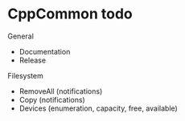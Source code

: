 # CppCommon todo

General
  * Documentation
  * Release

Filesystem
  * RemoveAll (notifications)
  * Copy (notifications)
  * Devices (enumeration, capacity, free, available)
